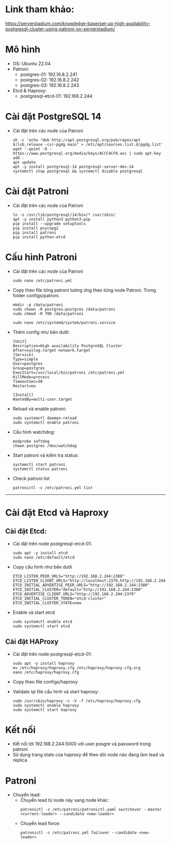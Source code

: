 # Link tham khảo:
https://serverstadium.com/knowledge-base/set-up-high-availability-postgresql-cluster-using-patroni-on-serverstadium/
# Mô hình
- OS: Ubuntu 22.04
- Patroni:
    - postgres-01: 192.16.8.2.241
    - postgres-02: 192.16.8.2.242
    - postgres-03: 192.16.8.2.243
- Etcd & Haproxy:
    - postgresql-etcd-01: 192.168.2.244
# Cài đặt PostgreSQL 14
-   Cài đặt trên các node của Patroni
    ```
    sh -c 'echo "deb http://apt.postgresql.org/pub/repos/apt $(lsb_release -cs)-pgdg main" > /etc/apt/sources.list.d/pgdg.list'
    wget --quiet -O - https://www.postgresql.org/media/keys/ACCC4CF8.asc | sudo apt-key add -
    apt update
    apt -y install postgresql-14 postgresql-server-dev-14
    systemctl stop postgresql && systemctl disable postgresql
    ```
# Cài đặt Patroni
-   Cài đặt trên các node của Patroni
    ```
    ln -s /usr/lib/postgresql/14/bin/* /usr/sbin/ 
    apt -y install python3 python3-pip
    pip install --upgrade setuptools
    pip install psycopg2
    pip install patroni
    pip install python-etcd
    ```


# Cấu hình Patroni
-   Cài đặt trên các node của Patroni
    ```
    sudo nano /etc/patroni.yml
    ```
- Copy theo file từng patroni tương ứng theo từng node Patroni. Trong folder configs/patroni.

    ```
    mkdir -p /data/patroni
    sudo chown -R postgres:postgres /data/patroni
    sudo chmod -R 700 /data/patroni
    ```

    ```
    sudo nano /etc/systemd/system/patroni.service
    ```
-  Thêm config như bên dưới:

    ```
    [Unit]
    Description=High availability PostgreSQL Cluster
    After=syslog.target network.target
    [Service]
    Type=simple
    User=postgres
    Group=postgres
    ExecStart=/usr/local/bin/patroni /etc/patroni.yml
    KillMode=process
    TimeoutSec=30
    Restart=no

    [Install]
    WantedBy=multi-user.target
    ```
- Reload và enable patroni:
    ```
    sudo systemctl daemon-reload
    sudo systemctl enable patroni
    ```
- Cấu hình watchdog:

    ```
    modprobe softdog
    chown postgres /dev/watchdog
    ```
- Start patroni và kiểm tra status:    
    ```
    systemctl start patroni
    systemctl status patroni
    ```
- Check patroni list
    ```
    patronictl -c /etc/patroni.yml list   
    ``` 
---
# Cài đặt Etcd và Haproxy
## Cài đặt Etcd:
-   Cài đặt trên node postgresql-etcd-01:
    ```
    sudo apt -y install etcd
    sudo nano /etc/default/etcd
    ```
-   Copy cấu hình như bên dưới
    ```
    ETCD_LISTEN_PEER_URLS="http://192.168.2.244:2380"
    ETCD_LISTEN_CLIENT_URLS="http://localhost:2379,http://192.168.2.244:2379"
    ETCD_INITIAL_ADVERTISE_PEER_URLS="http://192.168.2.244:2380"
    ETCD_INITIAL_CLUSTER="default="http://192.168.2.244:2380"
    ETCD_ADVERTISE_CLIENT_URLS="http://192.168.2.244:2379"
    ETCD_INITIAL_CLUSTER_TOKEN="etcd-cluster"
    ETCD_INITIAL_CLUSTER_STATE=new
    ```
-   Enable và start etcd
    ```
    sudo systemctl enable etcd
    sudo systemctl start etcd
    ```


## Cài đặt HAProxy
-   Cài đặt trên node postgresql-etcd-01:
    ```
    sudo apt -y install haproxy
    mv /etc/haproxy/haproxy.cfg /etc/haproxy/haproxy.cfg.org
    nano /etc/haproxy/haproxy.cfg
    ```
- Copy theo file configs/haproxy

- Validate lại file cấu hình và start haproxy:
    ```
    sudo /usr/sbin/haproxy -c -V -f /etc/haproxy/haproxy.cfg 
    sudo systemctl enable haproxy
    sudo systemctl start haproxy
    ```
# Kết nối
- Kết nối tới 192.168.2.244:5000 với user posgre và password trong patroni
- Sử dụng trang stats của haproxy để theo dõi node nào đang làm lead và replica
# Patroni
- Chuyển lead:
    - Chuyển lead từ node này sang node khác:
        ```
        patronictl -c /etc/patroni/patronictl.yaml switchover --master <current-leader> --candidate <new-leader>
        ```
    - Chuyển lead force:
        ```
        patronictl -c /etc/patroni.yml failover --candidate <new-leader>
        ```


